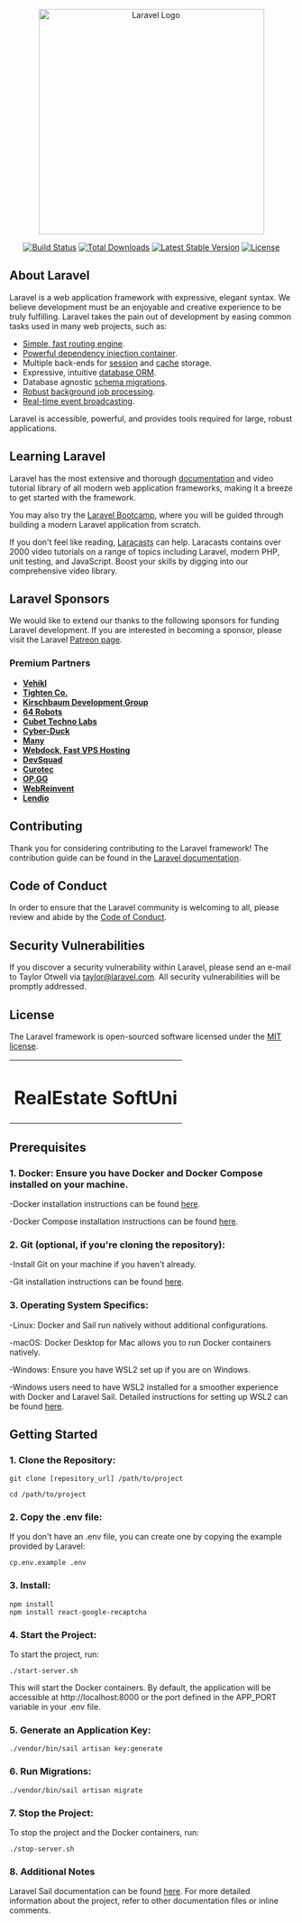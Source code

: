 <p align="center"><a href="https://laravel.com" target="_blank"><img src="https://raw.githubusercontent.com/laravel/art/master/logo-lockup/5%20SVG/2%20CMYK/1%20Full%20Color/laravel-logolockup-cmyk-red.svg" width="400" alt="Laravel Logo"></a></p>

<p align="center">
<a href="https://github.com/laravel/framework/actions"><img src="https://github.com/laravel/framework/workflows/tests/badge.svg" alt="Build Status"></a>
<a href="https://packagist.org/packages/laravel/framework"><img src="https://img.shields.io/packagist/dt/laravel/framework" alt="Total Downloads"></a>
<a href="https://packagist.org/packages/laravel/framework"><img src="https://img.shields.io/packagist/v/laravel/framework" alt="Latest Stable Version"></a>
<a href="https://packagist.org/packages/laravel/framework"><img src="https://img.shields.io/packagist/l/laravel/framework" alt="License"></a>
</p>

## About Laravel

Laravel is a web application framework with expressive, elegant syntax. We believe development must be an enjoyable and creative experience to be truly fulfilling. Laravel takes the pain out of development by easing common tasks used in many web projects, such as:

- [Simple, fast routing engine](https://laravel.com/docs/routing).
- [Powerful dependency injection container](https://laravel.com/docs/container).
- Multiple back-ends for [session](https://laravel.com/docs/session) and [cache](https://laravel.com/docs/cache) storage.
- Expressive, intuitive [database ORM](https://laravel.com/docs/eloquent).
- Database agnostic [schema migrations](https://laravel.com/docs/migrations).
- [Robust background job processing](https://laravel.com/docs/queues).
- [Real-time event broadcasting](https://laravel.com/docs/broadcasting).

Laravel is accessible, powerful, and provides tools required for large, robust applications.

## Learning Laravel

Laravel has the most extensive and thorough [documentation](https://laravel.com/docs) and video tutorial library of all modern web application frameworks, making it a breeze to get started with the framework.

You may also try the [Laravel Bootcamp](https://bootcamp.laravel.com), where you will be guided through building a modern Laravel application from scratch.

If you don't feel like reading, [Laracasts](https://laracasts.com) can help. Laracasts contains over 2000 video tutorials on a range of topics including Laravel, modern PHP, unit testing, and JavaScript. Boost your skills by digging into our comprehensive video library.

## Laravel Sponsors

We would like to extend our thanks to the following sponsors for funding Laravel development. If you are interested in becoming a sponsor, please visit the Laravel [Patreon page](https://patreon.com/taylorotwell).

### Premium Partners

- **[Vehikl](https://vehikl.com/)**
- **[Tighten Co.](https://tighten.co)**
- **[Kirschbaum Development Group](https://kirschbaumdevelopment.com)**
- **[64 Robots](https://64robots.com)**
- **[Cubet Techno Labs](https://cubettech.com)**
- **[Cyber-Duck](https://cyber-duck.co.uk)**
- **[Many](https://www.many.co.uk)**
- **[Webdock, Fast VPS Hosting](https://www.webdock.io/en)**
- **[DevSquad](https://devsquad.com)**
- **[Curotec](https://www.curotec.com/services/technologies/laravel/)**
- **[OP.GG](https://op.gg)**
- **[WebReinvent](https://webreinvent.com/?utm_source=laravel&utm_medium=github&utm_campaign=patreon-sponsors)**
- **[Lendio](https://lendio.com)**

## Contributing

Thank you for considering contributing to the Laravel framework! The contribution guide can be found in the [Laravel documentation](https://laravel.com/docs/contributions).

## Code of Conduct

In order to ensure that the Laravel community is welcoming to all, please review and abide by the [Code of Conduct](https://laravel.com/docs/contributions#code-of-conduct).

## Security Vulnerabilities

If you discover a security vulnerability within Laravel, please send an e-mail to Taylor Otwell via [taylor@laravel.com](mailto:taylor@laravel.com). All security vulnerabilities will be promptly addressed.

## License

The Laravel framework is open-sourced software licensed under the [MIT license](https://opensource.org/licenses/MIT).

<table align="center">
  <tr>
    <td><h1>RealEstate SoftUni</h1></td>
  </tr>
</table>

## Prerequisites

### 1. Docker: Ensure you have Docker and Docker Compose installed on your machine.
 -Docker installation instructions can be found [here](https://docs.docker.com/get-docker/).</p>
 -Docker Compose installation instructions can be found [here](https://docs.docker.com/compose/install/).</p>

### 2. Git (optional, if you're cloning the repository): 
-Install Git on your machine if you haven't already.</p>
-Git installation instructions can be found [here](https://git-scm.com/book/en/v2/Getting-Started-Installing-Git/).</p>

### 3. Operating System Specifics:
 -Linux: Docker and Sail run natively without additional configurations.</p>
 -macOS: Docker Desktop for Mac allows you to run Docker containers natively.</p>
 -Windows: Ensure you have WSL2 set up if you are on Windows.</p>
 -Windows users need to have WSL2 installed for a smoother experience with Docker and Laravel Sail. Detailed instructions for setting up WSL2 can be found [here](https://learn.microsoft.com/en-us/windows/wsl/install/).</p>


## Getting Started

### 1. Clone the Repository:

```
git clone [repository_url] /path/to/project
```
```
cd /path/to/project
```

### 2. Copy the .env file:
If you don't have an .env file, you can create one by copying the example provided by Laravel:

```
cp.env.example .env
```

### 3. Install:

```
npm install
npm install react-google-recaptcha

```

### 4. Start the Project:

To start the project, run:

```
./start-server.sh
```
This will start the Docker containers. By default, the application will be accessible at http://localhost:8000 or the port defined in the APP_PORT variable in your .env file.

### 5. Generate an Application Key:
```
./vendor/bin/sail artisan key:generate
```

### 6. Run Migrations:
```
./vendor/bin/sail artisan migrate
```

### 7. Stop the Project:
To stop the project and the Docker containers, run:

```
./stop-server.sh
```

### 8. Additional Notes
Laravel Sail documentation can be found [here](https://laravel.com/docs/10.x/sail/).
For more detailed information about the project, refer to other documentation files or inline comments.


